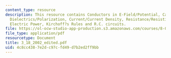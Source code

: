 ```yaml
---
content_type: resource
description: This resource contains Conductors in E-Field/Potential, Capacitance/Capacitors,
  Dielectrics/Polarization, Current/Current Density, Resistance/Resistivity, D.C.  circuits,
  Electric Power, Kirchoff?s Rules and R.C. circuits.
file: https://ol-ocw-studio-app-production.s3.amazonaws.com/courses/8-02x-physics-ii-electricity-magnetism-with-an-experimental-focus-spring-2005/4c8cc4387e2dc97cfd49d7b2ed2ff9bb_3_18_2002_edited.pdf
file_type: application/pdf
resourcetype: Document
title: 3_18_2002_edited.pdf
uid: 4c8cc438-7e2d-c97c-fd49-d7b2ed2ff9bb
---
```

